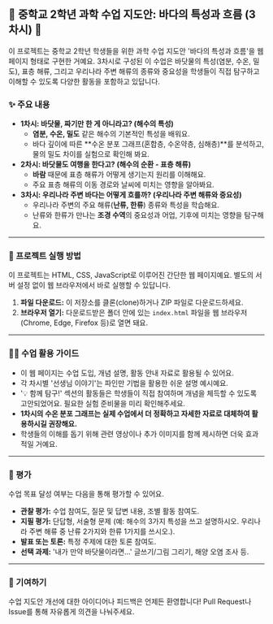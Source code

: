 ## 🌊 중학교 2학년 과학 수업 지도안: 바다의 특성과 흐름 (3차시) 🌊

이 프로젝트는 중학교 2학년 학생들을 위한 과학 수업 지도안 '바다의 특성과 흐름'을 웹 페이지 형태로 구현한 거예요. 3차시로 구성된 이 수업은 바닷물의 특성(염분, 수온, 밀도), 표층 해류, 그리고 우리나라 주변 해류의 종류와 중요성을 학생들이 직접 탐구하고 이해할 수 있도록 다양한 활동을 포함하고 있답니다.

### ✨ 주요 내용

* **1차시: 바닷물, 짜기만 한 게 아니라고? (해수의 특성)**
    * **염분, 수온, 밀도** 같은 해수의 기본적인 특성을 배워요.
    * 바다 깊이에 따른 **수온 분포 그래프(혼합층, 수온약층, 심해층)**를 분석하고, 물의 밀도 차이를 실험으로 확인해 봐요.
* **2차시: 바닷물도 여행을 한다고? (해수의 순환 - 표층 해류)**
    * **바람** 때문에 표층 해류가 어떻게 생기는지 원리를 이해해요.
    * 주요 표층 해류의 이동 경로와 날씨에 미치는 영향을 알아봐요.
* **3차시: 우리나라 주변 바다는 어떻게 흐를까? (우리나라 주변 해류와 중요성)**
    * 우리나라 주변의 주요 해류(**난류, 한류**) 종류와 특성을 학습해요.
    * 난류와 한류가 만나는 **조경 수역**의 중요성과 어업, 기후에 미치는 영향을 탐구해요.

---

### 🚀 프로젝트 실행 방법

이 프로젝트는 HTML, CSS, JavaScript로 이루어진 간단한 웹 페이지예요. 별도의 서버 설정 없이 웹 브라우저에서 바로 실행할 수 있답니다.

1.  **파일 다운로드:** 이 저장소를 클론(clone)하거나 ZIP 파일로 다운로드하세요.
2.  **브라우저 열기:** 다운로드받은 폴더 안에 있는 `index.html` 파일을 웹 브라우저(Chrome, Edge, Firefox 등)로 열면 돼요.

---

### 🧑‍🏫 수업 활용 가이드

* 이 웹 페이지는 수업 도입, 개념 설명, 활동 안내 자료로 활용될 수 있어요.
* 각 차시별 '선생님 이야기'는 파인만 기법을 활용한 쉬운 설명 예시예요.
* '💡 함께 탐구!' 섹션의 활동들은 학생들이 직접 참여하며 개념을 체득할 수 있도록 고안되었어요. 필요한 실험 준비물을 미리 확인해주세요.
* **1차시의 수온 분포 그래프는 실제 수업에서 더 정확하고 자세한 자료로 대체하여 활용하시길 권장해요.**
* 학생들의 이해를 돕기 위해 관련 영상이나 추가 이미지를 함께 제시하면 더욱 효과적일 거예요.

---

### 📝 평가

수업 목표 달성 여부는 다음을 통해 평가할 수 있어요.

* **관찰 평가:** 수업 참여도, 질문 및 답변 내용, 조별 활동 참여도.
* **지필 평가:** 단답형, 서술형 문제 (예: 해수의 3가지 특성을 쓰고 설명하시오. 우리나라 주변 해류 중 난류 2가지와 한류 1가지를 쓰시오.).
* **발표 또는 토론:** 특정 주제에 대한 토론 참여도.
* **선택 과제:** '내가 만약 바닷물이라면...' 글쓰기/그림 그리기, 해양 오염 조사 등.

---

### 🙌 기여하기

수업 지도안 개선에 대한 아이디어나 피드백은 언제든 환영합니다! Pull Request나 Issue를 통해 자유롭게 의견을 나눠주세요.
